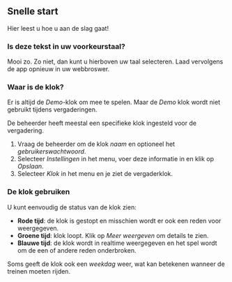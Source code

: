 ﻿## Snelle start
Hier leest u hoe u aan de slag gaat!

### Is deze tekst in uw voorkeurstaal?
Mooi zo.
Zo niet, dan kunt u hierboven uw taal selecteren.
Laad vervolgens de app opnieuw in uw webbroswer.

### Waar is de klok?
Er is altijd de *Demo*-klok om mee te spelen.
Maar de *Demo* klok wordt niet gebruikt tijdens vergaderingen.

De beheerder heeft meestal een specifieke klok ingesteld voor de vergadering.
1. Vraag de beheerder om de klok *naam* en optioneel het *gebruikerswachtwoord*.
2. Selecteer *Instellingen* in het menu, voer deze informatie in en klik op *Opslaan*.
3. Selecteer *Klok* in het menu en je ziet de vergaderklok.

### De klok gebruiken
U kunt eenvoudig de status van de klok zien:
* **Rode tijd**: de klok is gestopt en misschien wordt er ook een reden voor weergegeven.
* **Groene tijd**: klok loopt. Klik op *Meer weergeven* om details te zien.
* **Blauwe tijd**: de klok wordt in realtime weergegeven en het spel wordt om de een of andere reden onderbroken.

Soms geeft de klok ook een *weekdag* weer, wat kan betekenen wanneer de treinen moeten rijden.
